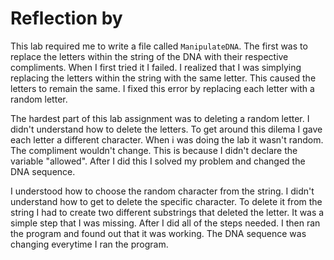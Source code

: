# Reflection by

This lab required me to write a file called `ManipulateDNA`. The first was to
replace the letters within the string of the DNA with their respective
compliments. When I first tried it I failed. I realized that I was simplying
replacing the letters within the string with the same letter. This caused the
letters to remain the same. I fixed this error by replacing each letter with a
random letter.

The hardest part of this lab assignment was to deleting a random letter. I
didn't understand how to delete the letters. To get around this dilema I gave
each letter a different character. When i was doing the lab it wasn't random.
The compliment wouldn't change. This is because I didn't declare the variable
"allowed". After I did this I solved my problem and changed the DNA sequence.

I understood how to choose the random character from the string. I didn't
understand how to get to delete the specific character. To delete it from the
string I had to create two different substrings that deleted the letter. It was
a simple step that I was missing. After I did all of the steps needed. I then
ran the program and found out that it was working. The DNA sequence was
changing everytime I ran the program.
